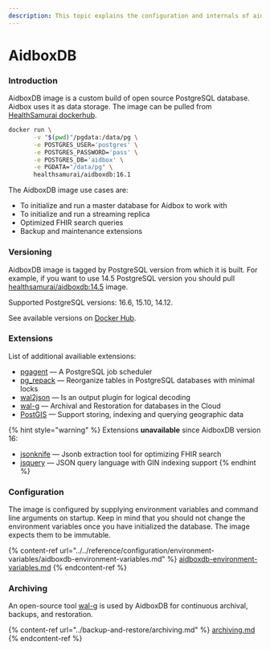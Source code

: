 ```yaml
---
description: This topic explains the configuration and internals of aidboxdb image
---
```


# AidboxDB

### Introduction

AidboxDB image is a custom build of open source PostgreSQL database. Aidbox uses it as data storage. The image can be pulled from [HealthSamurai dockerhub](https://hub.docker.com/r/healthsamurai/aidboxdb/tags?page=1\&ordering=last_updated).

```bash
docker run \
       -v "$(pwd)"/pgdata:/data/pg \
       -e POSTGRES_USER='postgres' \
       -e POSTGRES_PASSWORD='pass' \
       -e POSTGRES_DB='aidbox' \
       -e PGDATA="/data/pg" \
       healthsamurai/aidboxdb:16.1
```

The AidboxDB image use cases are:

* To initialize and run a master database for Aidbox to work with
* To initialize and run a streaming replica
* Optimized FHIR search queries
* Backup and maintenance extensions

### Versioning

AidboxDB image is tagged by PostgreSQL version from which it is built. For example, if you want to use 14.5 PostgreSQL version you should pull [healthsamurai/aidboxdb:14.5](https://hub.docker.com/layers/healthsamurai/aidboxdb/14.5/images/sha256-24accc760960f6abed0f9b2d2382712e5b98aa382403887e24408f0f0fdcf58d?context=repo) image.

Supported PostgreSQL versions: 16.6, 15.10, 14.12.

See available versions on [Docker Hub](https://hub.docker.com/r/healthsamurai/aidboxdb/tags).

### Extensions

List of additional availiable extensions:

* [pgagent](https://github.com/pgadmin-org/pgagent) — A PostgreSQL job scheduler
* [pg\_repack](https://github.com/reorg/pg_repack) — Reorganize tables in PostgreSQL databases with minimal locks
* [wal2json](https://github.com/eulerto/wal2json) — Is an output plugin for logical decoding
* [wal-g](https://github.com/wal-g/wal-g) — Archival and Restoration for databases in the Cloud
* [PostGIS](https://github.com/postgis/postgis) — Support storing, indexing and querying geographic data

{% hint style="warning" %}
Extensions **unavailable** since AidboxDB version 16:

* [jsonknife](https://github.com/niquola/jsonknife) — Jsonb extraction tool for optimizing FHIR search
* [jsquery](https://github.com/postgrespro/jsquery) — JSON query language with GIN indexing support
{% endhint %}

### Configuration

The image is configured by supplying environment variables and command line arguments on startup. Keep in mind that you should not change the environment variables once you have initialized the database. The image expects them to be immutable.

{% content-ref url="../../reference/configuration/environment-variables/aidboxdb-environment-variables.md" %}
[aidboxdb-environment-variables.md](../../reference/configuration/environment-variables/aidboxdb-environment-variables.md)
{% endcontent-ref %}

### Archiving

An open-source tool [wal-g](https://github.com/wal-g/wal-g) is used by AidboxDB for continuous archival, backups, and restoration.

{% content-ref url="../backup-and-restore/archiving.md" %}
[archiving.md](../backup-and-restore/archiving.md)
{% endcontent-ref %}
